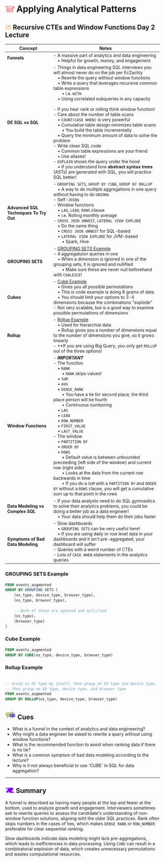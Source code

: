 # <img src="../books.svg" alt="Stack of red books with a graduation cap on top, symbolizing education and achievement, set against a plain background" width="30" height="20" /> Applying Analytical Patterns

## <img src="../notes.svg" alt="Orange pencil lying diagonally on a white sheet of paper, representing note taking and documentation, with a clean and organized appearance" width="20" height="15" /> Recursive CTEs and Window Functions Day 2 Lecture

| Concept                | Notes            |
|---------------------|------------------|
| **Funnels**  | - A massive part of analytics and data engineering <br> &emsp;• Helpful for growth, money, and engagement |
| **DE SQL vs SQL**  | - Things in data engineering SQL interviews you will almost never do on the job per EcZachly <br> &emsp;• Rewrite the query without window functions <br> &emsp;• Write a query that leverages recursive common table expressions  <br> &emsp;&emsp;• i.e. `WITH`<br> &emsp;• Using correlated subqueries in any capacity <br><br>- If you hear rank or rolling think window function! <br>- Care about the number of table scans <br> &emsp;• `COUNT(CASE WHEN)` is very powerful <br> &emsp;• Cumulative table design minimizes table scans <br> &emsp;&emsp;• You build the table incrementally <br> &emsp;• Query the minimum amount of data to solve the problem<br>- Write clean SQL code <br> &emsp;• Common table expressions are your friend <br> &emsp;• Use aliases!<br>- `EXPLAIN` shows the query under the hood<br> &emsp;• If you understand how **abstract syntax trees** (ASTs) are generated with SQL, you will practice SQL better!  |
| **Advanced SQL Techniques To Try Out**  | - `GROUPING SETS`, `GROUP BY CUBE`, `GROUP BY ROLLUP`<br> &emsp;•  A way to do multiple aggregations in one query without having to do `UNION`s <br>- Self-`JOIN`s<br>- Window functions <br> &emsp;• `LAG`, `LEAD`, `ROWS` clause <br> &emsp;• i.e. Rolling monthly average <br>- `CROSS JOIN UNNEST`, `LATERAL VIEW EXPLODE`<br> &emsp;• Do the same thing <br> &emsp;• `CROSS JOIN UNNEST` for SQL-based <br> &emsp;• `LATERAL VIEW EXPLODE` for JVM-based<br> &emsp;&emsp;• Spark, Hive |
| **GROUPING SETS**  | - [GROUPING SETS Example](#grouping-sets-example)<br>- 4 aggregatuion queries in one  <br> &emsp;• When a dimension is ignored in one of the grouping sets, it is ignored and nullified <br> &emsp;&emsp;• Make sure these are never null beforehand with `COALESCE`! |
| **Cubes**  | - [Cube Example](#cube-example) <br> &emsp;• Gives you all possible permutations<br> &emsp;• This is code example is doing 8 grains of data <br> &emsp;• You should limit your options to 3-4 dimensions because the combinations "explode"<br>- Not very scalable, but is a good way to examine possible permutations of dimensions |
| **Rollup**  | - [Rollup Example](#rollup-example) <br> &emsp;• Used for hierarchial data<br> &emsp;• Rollup gives you a number of dimensions equal to the number of dimensions you give, so it grows linearly<br>- **If you are using Big Query, you only get `ROLLUP` out of the three options! |
| **Window Functions**  | - ***IMPORTANT*** <br>- The function<br> &emsp;• `RANK`<br> &emsp;&emsp;• `RANK` skips values!<br> &emsp;• `SUM` <br> &emsp;• `AVG` <br> &emsp;• `DENSE_RANK`<br> &emsp;&emsp;• You have a tie for second place, the third place person will be fourth <br> &emsp;&emsp;• Continuous numbering <br> &emsp;• `LAG` <br> &emsp;• `LEAD`<br> &emsp;• `ROW_NUMBER` <br> &emsp;• `FIRST_VALUE`<br> &emsp;• `LAST_VALUE` <br>- The window <br> &emsp;• `PARTITION BY` <br> &emsp;• `ORDER BY` <br> &emsp;• `ROWS` <br> &emsp;&emsp;• Default value is between unbounded preceeding (left side of the window) and current row (right side)<br> &emsp;&emsp;• Looks at the data from the current row backwards in time<br> &emsp;&emsp;• If you do a `SUM` with a `PARTITION BY` and `ORDER BY` without a `ROWS` clause, you will get a cumulative sum up to that point in the rows |
| **Data Modeling vs Complex SQL**  | - If your data analysts need to do SQL gymnastics to solve their analytics problems, you could be doing a better job as a data engineer! <br> &emsp;• Your data should help them do their jobs faster |
| **Symptoms of Bad Data Modeling**  | - Slow dashboards <br> &emsp;• `GROUPING SETS` can be very useful here!  <br> &emsp;• If you are using daily or row level data in your dashboards and it isn't pre-aggregated, your dashboard will suffer <br>- Queries with a weird number of CTEs<br>- Lots of `CASE WHEN` statements in the analytics queries  |

### GROUPING SETS Example

```sql
FROM events_augmented
GROUP BY GROUPING SETS (
    (os_type, device_type, browser_type),
    (os_type, browser_type),

    -- Both of these are ignored and nullified
    (os_type),
    (browser_type)
)
```

### Cube Example

```sql
FROM events_augmented
GROUP BY CUBE(os_type, device_type, browser_type)
```

### Rollup Example

```sql

-- Group on OS type by itself, then group on OS type and device type, 
-- then group on OS type, device type, and browser type
FROM events_augmented
GROUP BY ROLLUP(os_type, device_type, browser_type)
```

## <img src="../question-and-answer.svg" alt="Two speech bubbles, one with a large letter Q and the other with a large letter A, representing a question and answer exchange in a friendly and approachable style" width="35" height="28" /> Cues

- What is a funnel in the context of analytics and data engineering?
- Why might a data engineer be asked to rewrite a query without using window functions?
- What is the recommended function to avoid when ranking data if there is no tie?
- What is a common symptom of bad data modeling according to the lecture?
- Why is it not always beneficial to use 'CUBE' in SQL for data aggregation?

---

## <img src="../summary.svg" alt="Rolled parchment scroll with visible lines, symbolizing a summary or conclusion, placed on a neutral background" width="30" height="18" /> Summary

A funnel is described as having many people at the top and fewer at the bottom, used to analyze growth and engagement. Interviewers sometimes ask to rewrite queries to assess the candidate's understanding of non-window function solutions, aligning wiht the older SQL practices. Rank often skips numbers in the cases of ties, which makes `DENSE RANK` or `ROW_NUMBER` preferable for clear sequential ranking.

Slow dashboards indicate data modeling might lack pre-aggregations, which leads to inefficiencies in data processing. Using `CUBE` can result in a combinatorial explosion of data, which creates unnecessary permutations and wastes computational resources.

